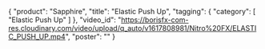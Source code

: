 {
   "product": "Sapphire",
   "title": "Elastic Push Up",
   "tagging": {
   "category": [
      "Elastic Push Up"
    ]
   },
   "video_id": "https://borisfx-com-res.cloudinary.com/video/upload/q_auto/v1617808981/Nitro%20FX/ELASTIC_PUSH_UP.mp4",
   "poster": ""
}
